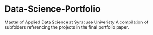 # Data-Science-Portfolio
Master of Applied Data Science at Syracuse Univeristy
A compilation of subfolders referencing the projects in the final portfolio paper.
